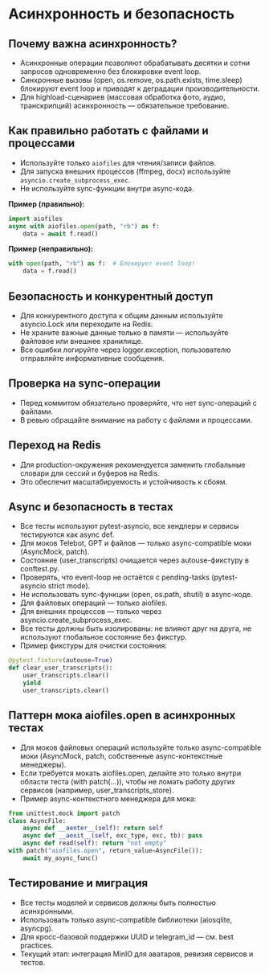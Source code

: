 # Асинхронность и безопасность

## Почему важна асинхронность?

- Асинхронные операции позволяют обрабатывать десятки и сотни запросов одновременно без блокировки event loop.
- Синхронные вызовы (open, os.remove, os.path.exists, time.sleep) блокируют event loop и приводят к деградации производительности.
- Для highload-сценариев (массовая обработка фото, аудио, транскрипций) асинхронность — обязательное требование.

## Как правильно работать с файлами и процессами

- Используйте только `aiofiles` для чтения/записи файлов.
- Для запуска внешних процессов (ffmpeg, docx) используйте `asyncio.create_subprocess_exec`.
- Не используйте sync-функции внутри async-кода.

**Пример (правильно):**
```python
import aiofiles
async with aiofiles.open(path, "rb") as f:
    data = await f.read()
```

**Пример (неправильно):**
```python
with open(path, "rb") as f:  # Блокирует event loop!
    data = f.read()
```

## Безопасность и конкурентный доступ

- Для конкурентного доступа к общим данным используйте asyncio.Lock или переходите на Redis.
- Не храните важные данные только в памяти — используйте файловое или внешнее хранилище.
- Все ошибки логируйте через logger.exception, пользователю отправляйте информативные сообщения.

## Проверка на sync-операции

- Перед коммитом обязательно проверяйте, что нет sync-операций с файлами.
- В ревью обращайте внимание на работу с файлами и процессами.

## Переход на Redis

- Для production-окружения рекомендуется заменить глобальные словари для сессий и буферов на Redis.
- Это обеспечит масштабируемость и устойчивость к сбоям.

## Async и безопасность в тестах

- Все тесты используют pytest-asyncio, все хендлеры и сервисы тестируются как async def.
- Для моков Telebot, GPT и файлов — только async-compatible моки (AsyncMock, patch).
- Состояние (user_transcripts) очищается через autouse-фикстуру в conftest.py.
- Проверять, что event-loop не остаётся с pending-tasks (pytest-asyncio strict mode).
- Не использовать sync-функции (open, os.path, shutil) в async-коде.
- Для файловых операций — только aiofiles.
- Для внешних процессов — только через asyncio.create_subprocess_exec.
- Все тесты должны быть изолированы: не влияют друг на друга, не используют глобальное состояние без фикстур.
- Пример фикстуры для очистки состояния:

```python
@pytest.fixture(autouse=True)
def clear_user_transcripts():
    user_transcripts.clear()
    yield
    user_transcripts.clear()
```

## Паттерн мока aiofiles.open в асинхронных тестах

- Для моков файловых операций используйте только async-compatible моки (AsyncMock, patch, собственные async-контекстные менеджеры).
- Если требуется мокать aiofiles.open, делайте это только внутри области теста (with patch(...)), чтобы не ломать работу других сервисов (например, user_transcripts_store).
- Пример async-контекстного менеджера для мока:

```python
from unittest.mock import patch
class AsyncFile:
    async def __aenter__(self): return self
    async def __aexit__(self, exc_type, exc, tb): pass
    async def read(self): return "not empty"
with patch("aiofiles.open", return_value=AsyncFile()):
    await my_async_func()
```

## Тестирование и миграция
- Все тесты моделей и сервисов должны быть полностью асинхронными.
- Использовать только async-compatible библиотеки (aiosqlite, asyncpg).
- Для кросс-базовой поддержки UUID и telegram_id — см. best practices.
- Текущий этап: интеграция MinIO для аватаров, ревизия сервисов и тестов.
